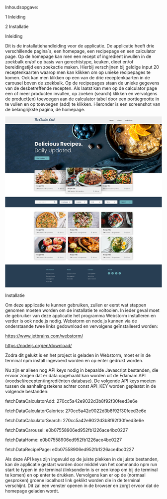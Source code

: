 Inhoudsopgave:

1 Inleiding

2 Installatie

Inleiding

Dit is de installatiehandleiding voor de applicatie. De applicatie heeft drie verschillende pagina´s, een homepage, een recipepage en een calculator page. Op de homepage kan men een recept of ingrediënt invullen in de zoekbalk en/of op basis van gerechtstype, keuken, dieet en/of bereidingstijd een zoekactie maken. Hierbij verschijnen bij geldige input 20 receptenkaarten waarop men kan klikken om op unieke recipepages te komen. Ook kan men klikken op een van de drie receptenkaarten in de carousel boven de zoekbalk. Op de recipepages staan de unieke gegevens van de desbetreffende recepten. Als laatst kan men op de calculator page een of meer producten invullen, op zoeken (search) klikken en vervolgens de product(en) toevoegen aan de calculator tabel door een portiegrootte in te vullen en op toevoegen (add) te klikken. Hieronder is een screenshot van de belangrijkste pagina, de homepage.

![Screenshot belangrijkste pagina](/designs/homepage.jpg "Screenshot belangrijkste pagina")

Installatie

Om deze applicatie te kunnen gebruiken, zullen er eerst wat stappen genomen moeten worden om de installatie te voltooien.
In ieder geval moet de gebruiker van deze applicatie het programma Webstorm installeren en verder is ook node.js nodig.
Webstorm en node.js kunnen via de onderstaande twee links gedownload en vervolgens geïnstalleerd worden:

https://www.jetbrains.com/webstorm/

https://nodejs.org/en/download/

Zodra dit gelukt is en het project is geladen in Webstorm, moet er in de terminal npm install ingevoerd worden en op enter gedrukt worden.

Nu zijn er alleen nog API keys nodig in bepaalde Javascript bestanden, die ervoor zorgen dat er data opgehaald kan worden uit de Edamam API (voedsel/recepten/ingrediënten database).
De volgende API keys moeten tussen de aanhalingstekens achter const API_KEY worden geplaatst in de volgende bestanden:

fetchDataCalculatorAdd: 270cc5a42e9022d3b8f92f30feed3e6e

fetchDataCalculatorCalories: 270cc5a42e9022d3b8f92f30feed3e6e

fetchDataCalculatorSearch: 270cc5a42e9022d3b8f92f30feed3e6e

fetchDataCarousel: e0b07558906ed952fb1226ace4bc0227

fetchDataHome: e0b07558906ed952fb1226ace4bc0227

fetchDataRecipePage: e0b07558906ed952fb1226ace4bc0227

Als deze API keys zijn ingevuld op de juiste plekken in de juiste bestanden, kan de applicatie gestart worden door middel van het commando npm run start te typen in de terminal (linksonderin is er een knop om bij de terminal te komen) en op enter te drukken. Vervolgens kan er op de (normaal gesproken) groene localhost link geklikt worden die in de terminal verschijnt. Dit zal een venster openen in de browser en zorgt ervoor dat de homepage geladen wordt.